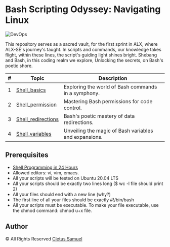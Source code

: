 # Bash Scripting Odyssey: Navigating Linux

![DevOps](https://vegastack.com/tutorials/content/images/2022/02/Bash-Shebang.png)

This repository serves as a sacred vault,
for the first sprint in ALX, where ALX-SE's journey's taught.
In scripts and commands, our knowledge takes flight,
within these lines, the script's guiding light shines bright.
Shebang and Bash, in this coding realm we explore,
Unlocking the secrets, on Bash's poetic shore.

| #  | Topic                                      | Description                                            |
| -- | ------------------------------------------ | ------------------------------------------------------ |
| 1  | [Shell_basics](./0x00-shell_basics)        | Exploring the world of Bash commands in a symphony.   |
| 2  | [Shell_permission](./0x01-shell_permissions)        | Mastering Bash permissions for code control.        |
| 3  | [Shell_redirections](./0x02-shell_redirections)        | Bash's poetic mastery of data redirections.        |
| 4  | [Shell_variables](./0x03-shell_variables_expansions)        | Unveiling the magic of Bash variables and expansions.|

## Prerequisites

- [Shell Programming in 24 Hours](https://www.pdfdrive.com/shell-programming-in-24-hourspdf-e26943388.html)
- Allowed editors: vi, vim, emacs.
- All your scripts will be tested on Ubuntu 20.04 LTS
- All your scripts should be exactly two lines long ($ wc -l file should print 2)
- All your files should end with a new line (why?)
- The first line of all your files should be exactly #!/bin/bash
- All your scripts must be executable. To make your file executable, use the chmod command: chmod u+x file.

## Author

&copy; All Rights Reserved [Cletus Samuel](https://cletsymedia.github.io/Prof-Portfolio/)
